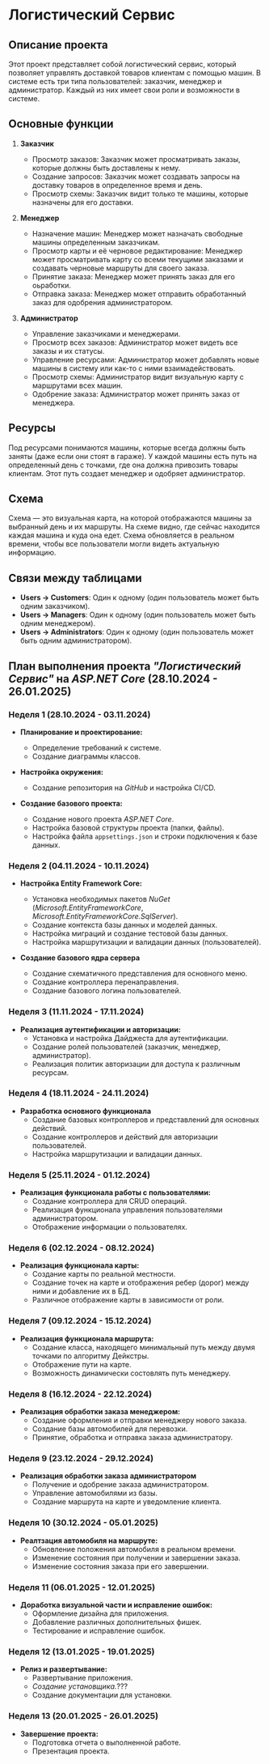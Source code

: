 # Логистический Сервис

## Описание проекта

Этот проект представляет собой логистический сервис, который позволяет управлять доставкой товаров клиентам с помощью машин. В системе есть три типа пользователей: заказчик, менеджер и администратор. Каждый из них имеет свои роли и возможности в системе.

## Основные функции

1. **Заказчик**
   - Просмотр заказов: Заказчик может просматривать заказы, которые должны быть доставлены к нему.
   - Создание запросов: Заказчик может создавать запросы на доставку товаров в определенное время и день.
   - Просмотр схемы: Заказчик видит только те машины, которые назначены для его доставки.

2. **Менеджер**
   - Назначение машин: Менеджер может назначать свободные машины определенным заказчикам.
   - Просмотр карты и её черновое редактирование: Менеджер может просматривать карту со всеми текущими заказами и создавать черновые маршруты для своего заказа.
   - Принятие заказа: Менеджер может принять заказ для его оьработки.
   - Отправка заказа: Менеджер может отправить обработанный заказ для одобрения администратором.

3. **Администратор**
   - Управление заказчиками и менеджерами.
   - Просмотр всех заказов: Администратор может видеть все заказы и их статусы.
   - Управление ресурсами: Администратор может добавлять новые машины в систему или как-то с ними взаимадействовать.
   - Просмотр схемы: Администратор видит визуальную карту с маршрутами всех машин.
   - Одобрение заказа: Администратор может принять заказ от менеджера.

## Ресурсы

Под ресурсами понимаются машины, которые всегда должны быть заняты (даже если они стоят в гараже). У каждой машины есть путь на определенный день с точками, где она должна привозить товары клиентам. Этот путь создает менеджер и одобряет администратор.

## Схема

Схема — это визуальная карта, на которой отображаются машины за выбранный день и их маршруты. На схеме видно, где сейчас находится каждая машина и куда она едет. Схема обновляется в реальном времени, чтобы все пользователи могли видеть актуальную информацию.

## Связи между таблицами

- **Users -> Customers**: Один к одному (один пользователь может быть одним заказчиком).
- **Users -> Managers**: Один к одному (один пользователь может быть одним менеджером).
- **Users -> Administrators**: Один к одному (один пользователь может быть одним администратором).

## План выполнения проекта *"Логистический Сервис"* на *ASP.NET Core* (28.10.2024 - 26.01.2025)

### Неделя 1 (28.10.2024 - 03.11.2024)
+ **Планирование и проектирование:**
  + Определение требований к системе.
  + Создание диаграммы классов.

+ **Настройка окружения:**
  + Создание репозитория на *GitHub* и настройка CI/CD.

+ **Создание базового проекта:**
  + Создание нового проекта *ASP.NET Core*.
  + Настройка базовой структуры проекта (папки, файлы).
  + Настройка файла `appsettings.json` и строки подключения к базе данных.

### Неделя 2 (04.11.2024 - 10.11.2024)
+ **Настройка Entity Framework Core:**
  + Установка необходимых пакетов *NuGet* (*Microsoft.EntityFrameworkCore*, *Microsoft.EntityFrameworkCore.SqlServer*).
  + Создание контекста базы данных и моделей данных.
  + Настройка миграций и создание тестовой базы данных.
  + Настройка маршрутизации и валидации данных (пользователей).

+ **Создание базового ядра сервера**
  + Создание схематичного представления для основного меню.
  + Создание контроллера перенаправления.
  + Создание базового логина пользователей.

### Неделя 3 (11.11.2024 - 17.11.2024)
+ **Реализация аутентификации и авторизации:**
  + Установка и настройка Дайджеста для аутентификации.
  + Создание ролей пользователей (заказчик, менеджер, администратор).
  + Реализация политик авторизации для доступа к различным ресурсам.

### Неделя 4 (18.11.2024 - 24.11.2024)
+ **Разработка основного функционала**
  + Создание базовых контроллеров и представлений для основных действий.
  + Создание контроллеров и действий для авторизации пользователей.
  + Настройка маршрутизации и валидации данных.

### Неделя 5 (25.11.2024 - 01.12.2024)
+ **Реализация функционала работы с пользователями:**
  + Создание контроллера для CRUD операций.
  + Реализация функционала управления пользователями администратором.
  + Отображение информации о пользователях.

### Неделя 6 (02.12.2024 - 08.12.2024)
+ **Реализация функционала карты:**
  + Создание карты по реальной местности.
  + Создание точек на карте и отображения ребер (дорог) между ними и добавление их в БД.
  + Различное отображение карты в зависимости от роли.

### Неделя 7 (09.12.2024 - 15.12.2024)
+ **Реализация функционала маршрута:**
  + Создание класса, находящего минимальный путь между двумя точками по алгоритму Дейкстры.
  + Отображение пути на карте.
  + Возможность динамически состовлять путь менеджеру.

### Неделя 8 (16.12.2024 - 22.12.2024)
+ **Реализация обработки заказа менеджером:**
  + Создание оформления и отправки менеджеру нового заказа.
  + Создание базы автомобилей для перевозки.
  + Принятие, обработка и отправка заказа администратору.

### Неделя 9 (23.12.2024 - 29.12.2024)
+ **Реализация обработки заказа администратором**
  + Получение и одобрение заказа администратором.
  + Управление автомобилями из базы.
  + Создание маршрута на карте и уведомление клиента.

### Неделя 10 (30.12.2024 - 05.01.2025)
+ **Реалтзация автомобиля на маршруте:**
  + Обновление положения автомобиля в реальном времени.
  + Изменение состояния при получении и завершении заказа.
  + Изменение состояния заказа при его завершении.

### Неделя 11 (06.01.2025 - 12.01.2025)
- **Доработка визуальной части и исправление ошибок:**
  - Оформление дизайна для приложения.
  - Добавление различных дополнительных фишек.
  - Тестирование и исправление ошибок.

### Неделя 12 (13.01.2025 - 19.01.2025)
- **Релиз и развертывание:**
  - Развертывание приложения.
  - *Создание установщика.*???
  - Создание документации для установки.

### Неделя 13 (20.01.2025 - 26.01.2025)
- **Завершение проекта:**
  - Подготовка отчета о выполненной работе.
  - Презентация проекта.
